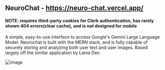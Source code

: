 ## NeuroChat - https://neuro-chat.vercel.app/
#### NOTE: requires third-party cookies for Clerk authentication, has rarely shown 404 errors(clear cache), and is not designed for mobile
A simple, easy-to-use interface to access Google's Gemini Large Language Model.
Neurochat is built with the MERN stack, and is fully capable of securely storing and analyzing both user text and user images.
Based largely off the similar application by Lama Dev.

![image](https://github.com/user-attachments/assets/c1eb3c27-8a6d-4393-a6ac-4b5fbfa8e98a)
